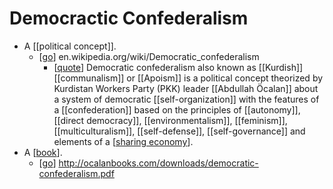 # Democractic Confederalism

- A [[political concept]].
  - [[go]] en.wikipedia.org/wiki/Democratic_confederalism
    - [[quote]] Democratic confederalism also known as [[Kurdish]] [[communalism]] or [[Apoism]] is a political concept theorized by Kurdistan Workers Party (PKK) leader [[Abdullah Öcalan]] about a system of democratic [[self-organization]] with the features of a [[confederation]] based on the principles of [[autonomy]], [[direct democracy]], [[environmentalism]], [[feminism]], [[multiculturalism]], [[self-defense]], [[self-governance]] and elements of a [[sharing economy]].
- A [[book]].
  - [[go]] http://ocalanbooks.com/downloads/democratic-confederalism.pdf


[//begin]: # "Autogenerated link references for markdown compatibility"
[go]: go "Go"
[quote]: quote "Quote"
[sharing economy]: sharing-economy "Sharing Economy"
[book]: book "Book"
[//end]: # "Autogenerated link references"